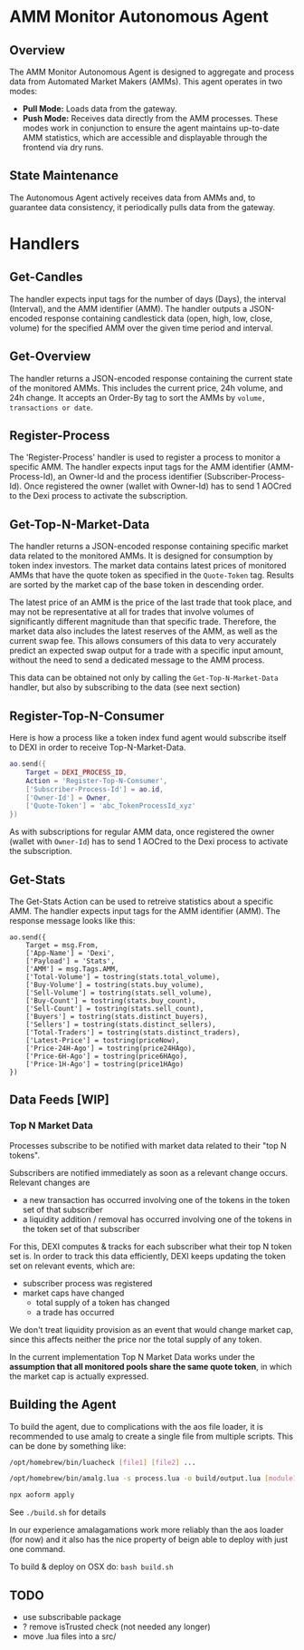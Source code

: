 # AMM Monitor Autonomous Agent

## Overview
The AMM Monitor Autonomous Agent is designed to aggregate and process data from Automated Market Makers (AMMs). This agent operates in two modes:
- **Pull Mode:** Loads data from the gateway.
- **Push Mode:** Receives data directly from the AMM processes.
These modes work in conjunction to ensure the agent maintains up-to-date AMM statistics, which are accessible and displayable through the frontend via dry runs.


## State Maintenance
The Autonomous Agent actively receives data from AMMs and, to guarantee data consistency, it periodically pulls data from the gateway. 

# Handlers

## Get-Candles
The handler expects input tags for the number of days (Days), the interval (Interval), and the AMM identifier (AMM). The handler outputs a JSON-encoded response containing candlestick data (open, high, low, close, volume) for the specified AMM over the given time period and interval.

## Get-Overview
The handler returns a JSON-encoded response containing the current state of the monitored AMMs. This includes the current price, 24h volume, and 24h change. It accepts an Order-By tag to sort the AMMs by `volume, transactions or date`.

## Register-Process
The 'Register-Process' handler is used to register a process to monitor a specific AMM. The handler expects input tags for the AMM identifier (AMM-Process-Id), an Owner-Id and the process identifier (Subscriber-Process-Id).
Once registered the owner (wallet with Owner-Id) has to send 1 AOCred to the Dexi process to activate the subscription.

## Get-Top-N-Market-Data
The handler returns a JSON-encoded response containing specific market data related to the monitored AMMs. It is designed for consumption by token index investors. The market data contains latest prices of monitored AMMs that have the quote token as specified in the `Quote-Token` tag. Results are sorted by the market cap of the base token in descending order. 

The latest price of an AMM is the price of the last trade that took place, and may not be representative at all for trades that involve volumes of significantly different magnitude than that specific trade. Therefore, the market data also includes the latest reserves of the AMM, as well as the current swap fee. This allows consumers of this data to very accurately predict an expected swap output for a trade with a specific input amount, without the need to send a dedicated message to the AMM process.

This data can be obtained not only by calling the `Get-Top-N-Market-Data` handler, but also by subscribing to the data (see next section)

## Register-Top-N-Consumer
Here is how a process like a token index fund agent would subscribe itself to DEXI in order to receive Top-N-Market-Data.
```lua
ao.send({
    Target = DEXI_PROCESS_ID,
    Action = 'Register-Top-N-Consumer',
    ['Subscriber-Process-Id'] = ao.id,
    ['Owner-Id'] = Owner,
    ['Quote-Token'] = 'abc_TokenProcessId_xyz'
})
```
As with subscriptions for regular AMM data, once registered the owner (wallet with `Owner-Id`) has to send 1 AOCred to the Dexi process to activate the subscription.


## Get-Stats
The Get-Stats Action can be used to retreive statistics about a specific AMM. The handler expects input tags for the AMM identifier (AMM).
The response message looks like this:
```
ao.send({
    Target = msg.From, 
    ['App-Name'] = 'Dexi',
    ['Payload'] = 'Stats',
    ['AMM'] = msg.Tags.AMM,
    ['Total-Volume'] = tostring(stats.total_volume),
    ['Buy-Volume'] = tostring(stats.buy_volume),
    ['Sell-Volume'] = tostring(stats.sell_volume),
    ['Buy-Count'] = tostring(stats.buy_count),
    ['Sell-Count'] = tostring(stats.sell_count),
    ['Buyers'] = tostring(stats.distinct_buyers),
    ['Sellers'] = tostring(stats.distinct_sellers),
    ['Total-Traders'] = tostring(stats.distinct_traders),
    ['Latest-Price'] = tostring(priceNow),
    ['Price-24H-Ago'] = tostring(price24HAgo),
    ['Price-6H-Ago'] = tostring(price6HAgo),
    ['Price-1H-Ago'] = tostring(price1HAgo)
})
```


## Data Feeds [WIP]

### Top N Market Data

Processes subscribe to be notified with market data related to their "top N tokens".

Subscribers are notified immediately as soon as a relevant change occurs. Relevant changes are

- a new transaction has occurred involving one of the tokens in the token set of that subscriber
- a liquidity addition / removal has occurred involving one of the tokens in the token set of that subscriber

For this, DEXI computes & tracks for each subscriber what their top N token set is. In order to track this data efficiently, DEXI keeps updating the token set on relevant events, which are:

- subscriber process was registered
- market caps have changed
  - total supply of a token has changed
  - a trade has occurred

We don't treat liquidity provision as an event that would change market cap, since this affects neither the price nor the total supply of any token.

In the current implementation Top N Market Data works under the **assumption that all monitored pools share the same quote token**, in which the market cap is actually expressed.


## Building the Agent
To build the agent, due to complications with the aos file loader, it is recommended to use amalg to create a single file from multiple scripts. This can be done by something like:

```bash
/opt/homebrew/bin/luacheck [file1] [file2] ...

/opt/homebrew/bin/amalg.lua -s process.lua -o build/output.lua [module1] [module2] ...

npx aoform apply
```
See `./build.sh` for details

In our experience amalagamations work more reliably than the aos loader (for now) and it also has the nice property of beign able to deploy with just one command.

To build & deploy on OSX do:
`bash build.sh`


## TODO

- use subscribable package
- ? remove isTrusted check (not needed any longer)
- move .lua files into a src/